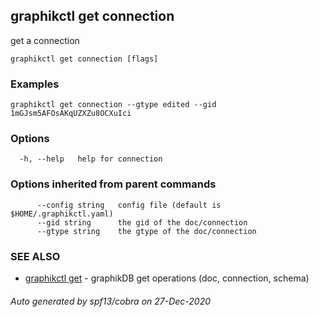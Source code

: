 ## graphikctl get connection

get a connection

```
graphikctl get connection [flags]
```

### Examples

```
graphikctl get connection --gtype edited --gid 1mGJsm5AFOsAKqUZXZu8OCXuIci
```

### Options

```
  -h, --help   help for connection
```

### Options inherited from parent commands

```
      --config string   config file (default is $HOME/.graphikctl.yaml)
      --gid string      the gid of the doc/connection
      --gtype string    the gtype of the doc/connection
```

### SEE ALSO

* [graphikctl get](graphikctl_get.md)	 - graphikDB get operations (doc, connection, schema)

###### Auto generated by spf13/cobra on 27-Dec-2020
